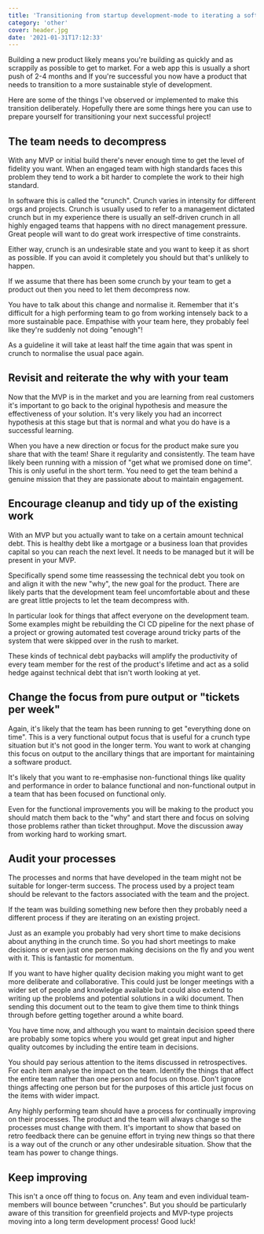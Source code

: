 ```yaml
---
title: 'Transitioning from startup development-mode to iterating a software product'
category: 'other'
cover: header.jpg
date: '2021-01-31T17:12:33'
---
```


Building a new product likely means you're building as quickly and as scrappily as possible to get to market. For a web app this is usually a short push of 2-4 months and If you're successful you now have a product that needs to transition to a more sustainable style of development.

Here are some of the things I've observed or implemented to make this transition deliberately. Hopefully there are some things here you can use to prepare yourself for transitioning your next successful project!

<!-- end excerpt -->

## The team needs to decompress

With any MVP or initial build there's never enough time to get the level of fidelity you want. When an engaged team with high standards faces this problem they tend to work a bit harder to complete the work to their high standard.

In software this is called the "crunch". Crunch varies in intensity for different orgs and projects. Crunch is usually used to refer to a management dictated crunch but in my experience there is usually an self-driven crunch in all highly engaged teams that happens with no direct management pressure. Great people will want to do great work irrespective of time constraints.

Either way, crunch is an undesirable state and you want to keep it as short as possible. If you can avoid it completely you should but that's unlikely to happen.

If we assume that there has been some crunch by your team to get a product out then you need to let them decompress now.

You have to talk about this change and normalise it. Remember that it's difficult for a high performing team to go from working intensely back to a more sustainable pace. Empathise with your team here, they probably feel like they're suddenly not doing "enough"!

As a guideline it will take at least half the time again that was spent in crunch to normalise the usual pace again.

## Revisit and reiterate the why with your team

Now that the MVP is in the market and you are learning from real customers it's important to go back to the original hypothesis and measure the effectiveness of your solution. It's very likely you had an incorrect hypothesis at this stage but that is normal and what you do have is a successful learning.

When you have a new direction or focus for the product make sure you share that with the team! Share it regularity and consistently. The team have likely been running with a mission of "get what we promised done on time". This is only useful in the short term. You need to get the team behind a genuine mission that they are passionate about to maintain engagement.

## Encourage cleanup and tidy up of the existing work

With an MVP but you actually want to take on a certain amount technical debt. This is healthy debt like a mortgage or a business loan that provides capital so you can reach the next level. It needs to be managed but it will be present in your MVP.

Specifically spend some time reassessing the technical debt you took on and align it with the new "why", the new goal for the product. There are likely parts that the development team feel uncomfortable about and these are great little projects to let the team decompress with.

In particular look for things that affect everyone on the development team. Some examples might be rebuilding the CI CD pipeline for the next phase of a project or growing automated test coverage around tricky parts of the system that were skipped over in the rush to market.

These kinds of technical debt paybacks will amplify the productivity of every team member for the rest of the product's lifetime and act as a solid hedge against technical debt that isn't worth looking at yet.

## Change the focus from pure output or "tickets per week"

Again, it's likely that the team has been running to get "everything done on time". This is a very functional output focus that is useful for a crunch type situation but it's not good in the longer term. You want to work at changing this focus on output to the ancillary things that are important for maintaining a software product.

It's likely that you want to re-emphasise non-functional things like quality and performance in order to balance functional and non-functional output in a team that has been focused on functional only.

Even for the functional improvements you will be making to the product you should match them back to the "why" and start there and focus on solving those problems rather than ticket throughput. Move the discussion away from working hard to working smart.

## Audit your processes

The processes and norms that have developed in the team might not be suitable for longer-term success. The process used by a project team should be relevant to the factors associated with the team and the project.

If the team was building something new before then they probably need a different process if they are iterating on an existing project.

Just as an example you probably had very short time to make decisions about anything in the crunch time. So you had short meetings to make decisions or even just one person making decisions on the fly and you went with it. This is fantastic for momentum.

If you want to have higher quality decision making you might want to get more deliberate and collaborative. This could just be longer meetings with a wider set of people and knowledge available but could also extend to writing up the problems and potential solutions in a wiki document. Then sending this document out to the team to give them time to think things through before getting together around a white board.

You have time now, and although you want to maintain decision speed there are probably some topics where you would get great input and higher quality outcomes by including the entire team in decisions.

You should pay serious attention to the items discussed in retrospectives. For each item analyse the impact on the team. Identify the things that affect the entire team rather than one person and focus on those. Don't ignore things affecting one person but for the purposes of this article just focus on the items with wider impact.

Any highly performing team should have a process for continually improving on their processes. The product and the team will always change so the processes must change with them. It's important to show that based on retro feedback there can be genuine effort in trying new things so that there is a way out of the crunch or any other undesirable situation. Show that the team has power to change things.

## Keep improving

This isn't a once off thing to focus on. Any team and even individual team-members will bounce between "crunches". But you should be particularly aware of this transition for greenfield projects and MVP-type projects moving into a long term development process! Good luck!
